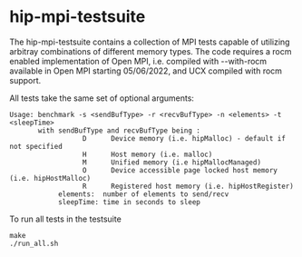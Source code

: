 # hip-mpi-testsuite

The hip-mpi-testsuite contains a collection of MPI tests capable of utilizing arbitray combinations of different memory types.
The code requires a rocm enabled implementation of Open MPI, i.e. compiled with --with-rocm available in Open MPI starting 05/06/2022,
and UCX compiled with rocm support.

All tests take the same set of optional arguments:

```
Usage: benchmark -s <sendBufType> -r <recvBufType> -n <elements> -t <sleepTime>
       with sendBufType and recvBufType being :
                  D      Device memory (i.e. hipMalloc) - default if not specified
                  H      Host memory (i.e. malloc)
                  M      Unified memory (i.e hipMallocManaged)
                  O      Device accessible page locked host memory (i.e. hipHostMalloc)
                  R      Registered host memory (i.e. hipHostRegister)
            elements:  number of elements to send/recv
            sleepTime: time in seconds to sleep
```

To run all tests in the testsuite 

```
make
./run_all.sh
```
